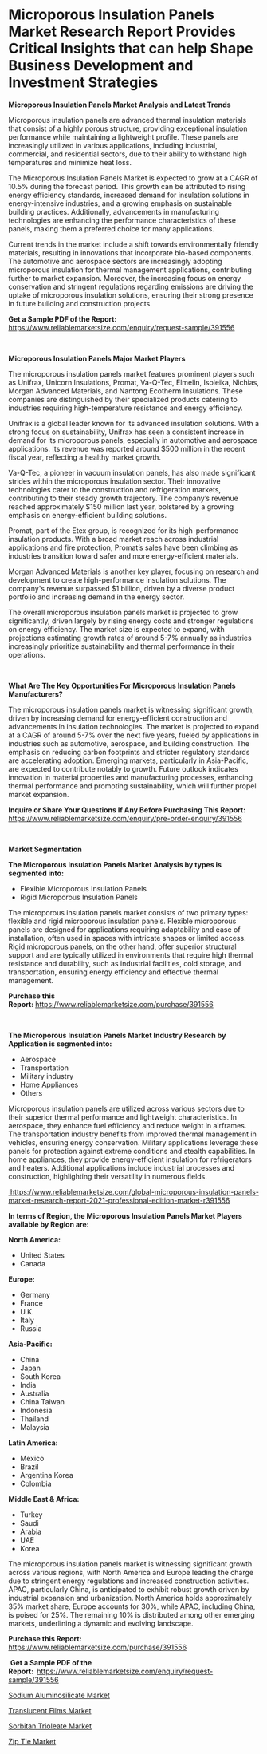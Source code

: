 <p><h1>Microporous Insulation Panels Market Research Report Provides Critical Insights that can help Shape Business Development and Investment Strategies</h1></p><p><strong>Microporous Insulation Panels Market Analysis and Latest Trends</strong></p>
<p><p>Microporous insulation panels are advanced thermal insulation materials that consist of a highly porous structure, providing exceptional insulation performance while maintaining a lightweight profile. These panels are increasingly utilized in various applications, including industrial, commercial, and residential sectors, due to their ability to withstand high temperatures and minimize heat loss.</p><p>The Microporous Insulation Panels Market is expected to grow at a CAGR of 10.5% during the forecast period. This growth can be attributed to rising energy efficiency standards, increased demand for insulation solutions in energy-intensive industries, and a growing emphasis on sustainable building practices. Additionally, advancements in manufacturing technologies are enhancing the performance characteristics of these panels, making them a preferred choice for many applications.</p><p>Current trends in the market include a shift towards environmentally friendly materials, resulting in innovations that incorporate bio-based components. The automotive and aerospace sectors are increasingly adopting microporous insulation for thermal management applications, contributing further to market expansion. Moreover, the increasing focus on energy conservation and stringent regulations regarding emissions are driving the uptake of microporous insulation solutions, ensuring their strong presence in future building and construction projects.</p></p>
<p><strong>Get a Sample PDF of the Report:&nbsp;</strong> <a href="https://www.reliablemarketsize.com/enquiry/request-sample/391556?utm_campaign=2005&utm_medium=2&utm_source=Github&utm_content=ia&utm_term=29032025&utm_id=microporous-insulation-panels">https://www.reliablemarketsize.com/enquiry/request-sample/391556</a></p>
<p>&nbsp;</p>
<p><strong>Microporous Insulation Panels Major Market Players</strong></p>
<p><p>The microporous insulation panels market features prominent players such as Unifrax, Unicorn Insulations, Promat, Va-Q-Tec, Elmelin, Isoleika, Nichias, Morgan Advanced Materials, and Nantong Ecotherm Insulations. These companies are distinguished by their specialized products catering to industries requiring high-temperature resistance and energy efficiency.</p><p>Unifrax is a global leader known for its advanced insulation solutions. With a strong focus on sustainability, Unifrax has seen a consistent increase in demand for its microporous panels, especially in automotive and aerospace applications. Its revenue was reported around $500 million in the recent fiscal year, reflecting a healthy market growth.</p><p>Va-Q-Tec, a pioneer in vacuum insulation panels, has also made significant strides within the microporous insulation sector. Their innovative technologies cater to the construction and refrigeration markets, contributing to their steady growth trajectory. The company’s revenue reached approximately $150 million last year, bolstered by a growing emphasis on energy-efficient building solutions.</p><p>Promat, part of the Etex group, is recognized for its high-performance insulation products. With a broad market reach across industrial applications and fire protection, Promat’s sales have been climbing as industries transition toward safer and more energy-efficient materials.</p><p>Morgan Advanced Materials is another key player, focusing on research and development to create high-performance insulation solutions. The company's revenue surpassed $1 billion, driven by a diverse product portfolio and increasing demand in the energy sector.</p><p>The overall microporous insulation panels market is projected to grow significantly, driven largely by rising energy costs and stronger regulations on energy efficiency. The market size is expected to expand, with projections estimating growth rates of around 5-7% annually as industries increasingly prioritize sustainability and thermal performance in their operations.</p></p>
<p>&nbsp;</p>
<p><strong>What Are The Key Opportunities For Microporous Insulation Panels Manufacturers?</strong></p>
<p><p>The microporous insulation panels market is witnessing significant growth, driven by increasing demand for energy-efficient construction and advancements in insulation technologies. The market is projected to expand at a CAGR of around 5-7% over the next five years, fueled by applications in industries such as automotive, aerospace, and building construction. The emphasis on reducing carbon footprints and stricter regulatory standards are accelerating adoption. Emerging markets, particularly in Asia-Pacific, are expected to contribute notably to growth. Future outlook indicates innovation in material properties and manufacturing processes, enhancing thermal performance and promoting sustainability, which will further propel market expansion.</p></p>
<p><strong>Inquire or Share Your Questions If Any Before Purchasing This Report:</strong> <a href="https://www.reliablemarketsize.com/enquiry/pre-order-enquiry/391556?utm_campaign=2005&utm_medium=2&utm_source=Github&utm_content=ia&utm_term=29032025&utm_id=microporous-insulation-panels">https://www.reliablemarketsize.com/enquiry/pre-order-enquiry/391556</a></p>
<p>&nbsp;</p>
<p><strong>Market Segmentation</strong></p>
<p><strong>The Microporous Insulation Panels Market Analysis by types is segmented into:</strong></p>
<p><ul><li>Flexible Microporous Insulation Panels</li><li>Rigid Microporous Insulation Panels</li></ul></p>
<p><p>The microporous insulation panels market consists of two primary types: flexible and rigid microporous insulation panels. Flexible microporous panels are designed for applications requiring adaptability and ease of installation, often used in spaces with intricate shapes or limited access. Rigid microporous panels, on the other hand, offer superior structural support and are typically utilized in environments that require high thermal resistance and durability, such as industrial facilities, cold storage, and transportation, ensuring energy efficiency and effective thermal management.</p></p>
<p><strong>Purchase this Report:&nbsp;</strong><a href="https://www.reliablemarketsize.com/purchase/391556?utm_campaign=2005&utm_medium=2&utm_source=Github&utm_content=ia&utm_term=29032025&utm_id=microporous-insulation-panels">https://www.reliablemarketsize.com/purchase/391556</a></p>
<p>&nbsp;</p>
<p><strong>The Microporous Insulation Panels Market Industry Research by Application is segmented into:</strong></p>
<p><ul><li>Aerospace</li><li>Transportation</li><li>Military industry</li><li>Home Appliances</li><li>Others</li></ul></p>
<p><p>Microporous insulation panels are utilized across various sectors due to their superior thermal performance and lightweight characteristics. In aerospace, they enhance fuel efficiency and reduce weight in airframes. The transportation industry benefits from improved thermal management in vehicles, ensuring energy conservation. Military applications leverage these panels for protection against extreme conditions and stealth capabilities. In home appliances, they provide energy-efficient insulation for refrigerators and heaters. Additional applications include industrial processes and construction, highlighting their versatility in numerous fields.</p></p>
<p><a href="https://www.reliablemarketsize.com/global-microporous-insulation-panels-market-research-report-2021-professional-edition-market-r391556?utm_campaign=2005&utm_medium=2&utm_source=Github&utm_content=ia&utm_term=29032025&utm_id=microporous-insulation-panels">&nbsp;https://www.reliablemarketsize.com/global-microporous-insulation-panels-market-research-report-2021-professional-edition-market-r391556</a></p>
<p><strong>In terms of Region, the Microporous Insulation Panels Market Players available by Region are:</strong></p>
<p>
    <p> <strong> North America: </strong>
        <ul>
            <li>United States</li>
            <li>Canada</li>
        </ul>
        </p> 
    <p> <strong> Europe: </strong>
        <ul>
            <li>Germany</li>
            <li>France</li>
            <li>U.K.</li>
            <li>Italy</li>
            <li>Russia</li>
        </ul>
        </p> 
    <p> <strong> Asia-Pacific: </strong>
        <ul>
            <li>China</li>
            <li>Japan</li>
            <li>South Korea</li>
            <li>India</li>
            <li>Australia</li>
            <li>China Taiwan</li>
            <li>Indonesia</li>
            <li>Thailand</li>
            <li>Malaysia</li>
        </ul>
        </p> 
    <p> <strong> Latin America: </strong>
        <ul>
            <li>Mexico</li>
            <li>Brazil</li>
            <li>Argentina Korea</li>
            <li>Colombia</li>
        </ul>
        </p> 
    <p> <strong> Middle East & Africa: </strong>
        <ul>
            <li>Turkey</li>
            <li>Saudi</li>
            <li>Arabia</li>
            <li>UAE</li>
            <li>Korea</li>
        </ul>
    </p>
    </p>
<p><p>The microporous insulation panels market is witnessing significant growth across various regions, with North America and Europe leading the charge due to stringent energy regulations and increased construction activities. APAC, particularly China, is anticipated to exhibit robust growth driven by industrial expansion and urbanization. North America holds approximately 35% market share, Europe accounts for 30%, while APAC, including China, is poised for 25%. The remaining 10% is distributed among other emerging markets, underlining a dynamic and evolving landscape.</p></p>
<p><strong>Purchase this Report: </strong><a href="https://www.reliablemarketsize.com/purchase/391556?utm_campaign=2005&utm_medium=2&utm_source=Github&utm_content=ia&utm_term=29032025&utm_id=microporous-insulation-panels">https://www.reliablemarketsize.com/purchase/391556</a></p>
<p>&nbsp;<strong>Get a Sample PDF of the Report:&nbsp;&nbsp;</strong><a href="https://www.reliablemarketsize.com/enquiry/request-sample/391556?utm_campaign=2005&utm_medium=2&utm_source=Github&utm_content=ia&utm_term=29032025&utm_id=microporous-insulation-panels">https://www.reliablemarketsize.com/enquiry/request-sample/391556</a></p>
<p><strong></strong></p>
<p><p><a href="https://github.com/myrieronays5/Market-Research-Report-List-1/blob/main/sodium-aluminosilicate-market.md?utm_campaign=2005&utm_medium=2&utm_source=Github&utm_content=ia&utm_term=29032025&utm_id=microporous-insulation-panels">Sodium Aluminosilicate Market</a></p><p><a href="https://github.com/lylyparadise/Market-Research-Report-List-6/blob/main/translucent-films-market.md?utm_campaign=2005&utm_medium=2&utm_source=Github&utm_content=ia&utm_term=29032025&utm_id=microporous-insulation-panels">Translucent Films Market</a></p><p><a href="https://github.com/gogashopkewy/Market-Research-Report-List-1/blob/main/sorbitan-trioleate-market.md?utm_campaign=2005&utm_medium=2&utm_source=Github&utm_content=ia&utm_term=29032025&utm_id=microporous-insulation-panels">Sorbitan Trioleate Market</a></p><p><a href="https://github.com/kohushamudo3/Market-Research-Report-List-1/blob/main/zip-tie-market.md?utm_campaign=2005&utm_medium=2&utm_source=Github&utm_content=ia&utm_term=29032025&utm_id=microporous-insulation-panels">Zip Tie Market</a></p></p>